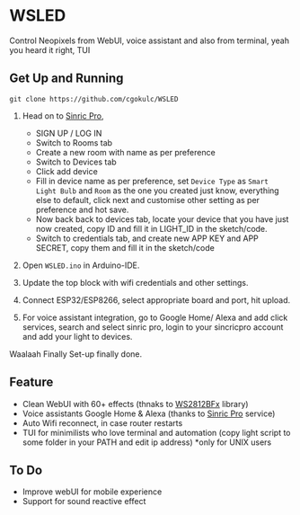 # WSLED
Control Neopixels from WebUI, voice assistant and also from terminal, yeah you heard it right, TUI

## Get Up and Running

```
git clone https://github.com/cgokulc/WSLED
```

1. Head on to [Sinric Pro](https://sinric.pro/), 
    - SIGN UP / LOG IN
    - Switch to Rooms tab
    - Create a new room with name as per preference
    - Switch to Devices tab
    - Click add device
    - Fill in device name as per preference, set `Device Type` as `Smart Light Bulb` and  `Room` as the one you created just know, everything else to default, click next and customise other setting as per preference and hot save.
    - Now back back to devices tab, locate your device that you have just now created, copy ID and fill it in LIGHT_ID in the sketch/code.
    - Switch to credentials tab, and create new APP KEY and APP SECRET, copy them and fill it in the sketch/code

2. Open `WSLED.ino` in Arduino-IDE.

3. Update the top block with wifi credentials and other settings.

4. Connect ESP32/ESP8266, select appropriate board and port, hit upload.

5. For voice assistant integration, go to Google Home/ Alexa and add click services, search and select sinric pro, login to your sincricpro account and add your light to devices.

Waalaah Finally Set-up finally done.

## Feature
- Clean WebUI with 60+ effects (thnaks to [WS2812BFx](https://github.com/kitesurfer1404/WS2812FX) library)
- Voice assistants Google Home & Alexa (thanks to [Sinric Pro](https://sinric.pro/) service)
- Auto Wifi reconnect, in case router restarts
- TUI for minimilists who love terminal and automation (copy light script to some folder in your PATH and edit ip address)  *only for UNIX users

## To Do
- Improve webUI for mobile experience
- Support for sound reactive effect
